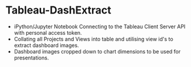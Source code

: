 # Tableau-DashExtract
- iPython/Jupyter Notebook Connecting to the Tableau Client Server API with personal access token.
- Collating all Projects and Views into table and utilising view id's to extract dashboard images.
- Dashboard images cropped down to chart dimensions to be used for presentations.
